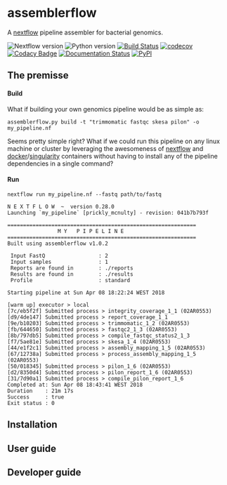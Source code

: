 # assemblerflow

A [nextflow](https://www.nextflow.io/) pipeline assembler for bacterial genomics.

![Nextflow version](https://img.shields.io/badge/nextflow->0.26.0-brightgreen.svg)
![Python version](https://img.shields.io/badge/python-3.6-brightgreen.svg)
[![Build Status](https://travis-ci.org/ODiogoSilva/assemblerflow.svg?branch=master)](https://travis-ci.org/ODiogoSilva/assemblerflow)
[![codecov](https://codecov.io/gh/ODiogoSilva/assemblerflow/branch/master/graph/badge.svg)](https://codecov.io/gh/ODiogoSilva/assemblerflow)
[![Codacy Badge](https://api.codacy.com/project/badge/Grade/f518854f780b41a08ca2fb1c14e360f0)](https://www.codacy.com/app/o.diogosilva/assemblerflow?utm_source=github.com&amp;utm_medium=referral&amp;utm_content=ODiogoSilva/assemblerflow&amp;utm_campaign=Badge_Grade)
[![Documentation Status](https://readthedocs.org/projects/assemblerflow/badge/?version=latest)](http://assemblerflow.readthedocs.io/en/latest/?badge=latest)
[![PyPI](https://img.shields.io/pypi/v/assemblerflow.svg)](https://pypi.python.org/pypi/assemblerflow/1.0.0rc3)

## The premisse

#### Build

What if building your own genomics pipeline would be as simple as:

```
assemblerflow.py build -t "trimmomatic fastqc skesa pilon" -o my_pipeline.nf
```

Seems pretty simple right? What if we could run this pipeline on any linux machine or cluster by leveraging
the awesomeness of [nextflow](https://www.nextflow.io/) and [docker](https://www.docker.com/)/[singularity](http://singularity.lbl.gov/)
containers without having to install any of the pipeline dependencies in a single command?

#### Run

```
nextflow run my_pipeline.nf --fastq path/to/fastq

N E X T F L O W  ~  version 0.28.0
Launching `my_pipeline` [prickly_mcnulty] - revision: 041b7b793f

============================================================
                M Y   P I P E L I N E
============================================================
Built using assemblerflow v1.0.2

 Input FastQ                 : 2
 Input samples               : 1
 Reports are found in        : ./reports
 Results are found in        : ./results
 Profile                     : standard

Starting pipeline at Sun Apr 08 18:22:24 WEST 2018

[warm up] executor > local
[7c/eb5f2f] Submitted process > integrity_coverage_1_1 (02AR0553)
[d9/4de147] Submitted process > report_coverage_1_1
[9e/b10203] Submitted process > trimmomatic_1_2 (02AR0553)
[fb/644650] Submitted process > fastqc2_1_3 (02AR0553)
[8b/797db5] Submitted process > compile_fastqc_status2_1_3
[f7/5ae81e] Submitted process > skesa_1_4 (02AR0553)
[44/e1f2c1] Submitted process > assembly_mapping_1_5 (02AR0553)
[67/12738a] Submitted process > process_assembly_mapping_1_5 (02AR0553)
[50/018345] Submitted process > pilon_1_6 (02AR0553)
[d2/8350d4] Submitted process > pilon_report_1_6 (02AR0553)
[31/7d90a1] Submitted process > compile_pilon_report_1_6
Completed at: Sun Apr 08 18:43:41 WEST 2018
Duration    : 21m 17s
Success     : true
Exit status : 0
```

## Installation

## User guide

## Developer guide
